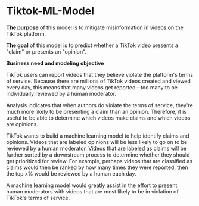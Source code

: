 # Tiktok-ML-Model<br>

**The purpose** of this model is to mitigate misinformation in videos on the TikTok platform.<br>

**The goal** of this model is to predict whether a TikTok video presents a "claim" or presents an "opinion".
<br>

**Business need and modeling objective**<br>

TikTok users can report videos that they believe violate the platform's terms of service. Because there are millions of TikTok videos created and viewed every day, this means that many videos get reported&mdash;too many to be individually reviewed by a human moderator.<br>

Analysis indicates that when authors do violate the terms of service, they're much more likely to be presenting a claim than an opinion. Therefore, it is useful to be able to determine which videos make claims and which videos are opinions.<br>

TikTok wants to build a machine learning model to help identify claims and opinions. Videos that are labeled opinions will be less likely to go on to be reviewed by a human moderator. Videos that are labeled as claims will be further sorted by a downstream process to determine whether they should get prioritized for review. For example, perhaps videos that are classified as claims would then be ranked by how many times they were reported, then the top x% would be reviewed by a human each day.<br>

A machine learning model would greatly assist in the effort to present human moderators with videos that are most likely to be in violation of TikTok's terms of service.
